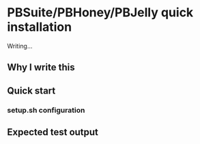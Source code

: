 # PBSuite\/PBHoney\/PBJelly quick installation
Writing...
## Why I write this
## Quick start
### setup.sh configuration
## Expected test output
